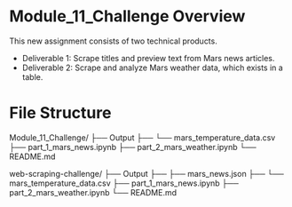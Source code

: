 # Module_11_Challenge Overview
This new assignment consists of two technical products.
- Deliverable 1: Scrape titles and preview text from Mars news articles.
- Deliverable 2: Scrape and analyze Mars weather data, which exists in a table.
  
# File Structure
Module_11_Challenge/
├── Output
├── └── mars_temperature_data.csv
├── part_1_mars_news.ipynb
├── part_2_mars_weather.ipynb
└── README.md

web-scraping-challenge/
├── Output
├── ├── mars_news.json
├── └── mars_temperature_data.csv
├── part_1_mars_news.ipynb
├── part_2_mars_weather.ipynb
└── README.md

